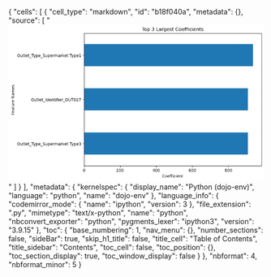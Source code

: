 {
 "cells": [
  {
   "cell_type": "markdown",
   "id": "b18f040a",
   "metadata": {},
   "source": [
    "![](linreg_top3.png)"
   ]
  }
 ],
 "metadata": {
  "kernelspec": {
   "display_name": "Python (dojo-env)",
   "language": "python",
   "name": "dojo-env"
  },
  "language_info": {
   "codemirror_mode": {
    "name": "ipython",
    "version": 3
   },
   "file_extension": ".py",
   "mimetype": "text/x-python",
   "name": "python",
   "nbconvert_exporter": "python",
   "pygments_lexer": "ipython3",
   "version": "3.9.15"
  },
  "toc": {
   "base_numbering": 1,
   "nav_menu": {},
   "number_sections": false,
   "sideBar": true,
   "skip_h1_title": false,
   "title_cell": "Table of Contents",
   "title_sidebar": "Contents",
   "toc_cell": false,
   "toc_position": {},
   "toc_section_display": true,
   "toc_window_display": false
  }
 },
 "nbformat": 4,
 "nbformat_minor": 5
}
